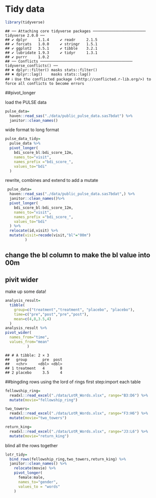 Tidy data
================

``` r
library(tidyverse)
```

    ## ── Attaching core tidyverse packages ──────────────────────── tidyverse 2.0.0 ──
    ## ✔ dplyr     1.1.4     ✔ readr     2.1.5
    ## ✔ forcats   1.0.0     ✔ stringr   1.5.1
    ## ✔ ggplot2   3.5.1     ✔ tibble    3.2.1
    ## ✔ lubridate 1.9.3     ✔ tidyr     1.3.1
    ## ✔ purrr     1.0.2     
    ## ── Conflicts ────────────────────────────────────────── tidyverse_conflicts() ──
    ## ✖ dplyr::filter() masks stats::filter()
    ## ✖ dplyr::lag()    masks stats::lag()
    ## ℹ Use the conflicted package (<http://conflicted.r-lib.org/>) to force all conflicts to become errors

\##pivot_longer

load the PULSE data

``` r
pulse_data=
  haven::read_sas("./data/public_pulse_data.sas7bdat") %>% 
  janitor::clean_names()
```

wide format to long format

``` r
pulse_data_tidy=
  pulse_data %>% 
  pivot_longer(
    bdi_score_bl:bdi_score_12m,
    names_to="visit",
    names_prefix ="bdi_score_",
    values_to="bdi"
  )
```

rewrite, combines and extend to add a mutate

``` r
 pulse_data=
  haven::read_sas("./data/public_pulse_data.sas7bdat",) %>% 
  janitor::clean_names()%>% 
  pivot_longer(
    bdi_score_bl:bdi_score_12m,
    names_to="visit",
    names_prefix ="bdi_score_",
    values_to="bdi"
  ) %>% 
  relocate(id,visit) %>% 
  mutate(visit=recode(visit,"bl"="00m")
         )
```

## change the bl column to make the bl value into 00m

## pivit wider

make up some data!

``` r
analysis_result=
  tibble(
    group=c("treatment","treatment", "placebo", "placebo"),
    time=c("pre","post","pre","post"),
    mean=c(4,8,3.5,4)
  )
analysis_result %>% 
pivot_wider(
  names_from="time",
  values_from="mean"
          )
```

    ## # A tibble: 2 × 3
    ##   group       pre  post
    ##   <chr>     <dbl> <dbl>
    ## 1 treatment   4       8
    ## 2 placebo     3.5     4

\##bingding rows using the lord of rings first step:import each table

``` r
fellowship_ring=
  readxl::read_excel("./data/LotR_Words.xlsx", range="B3:D6") %>%
  mutate(movie="fellowship_ring")

two_towers=
  readxl::read_excel("./data/LotR_Words.xlsx", range="F3:H6") %>%
  mutate(movie="two_towers")

return_king=
  readxl::read_excel("./data/LotR_Words.xlsx", range="J3:L6") %>%
  mutate(movie="return_king")
```

blind all the rows together

``` r
lotr_tidy=
  bind_rows(fellowship_ring,two_towers,return_king) %>%   
  janitor::clean_names() %>% 
    relocate(movie) %>% 
    pivot_longer(
      female:male,
      names_to="gender",
      values_to = "words"
    )
```
